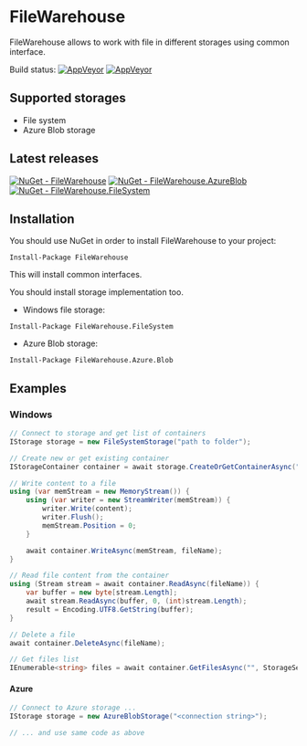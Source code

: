# FileWarehouse
FileWarehouse allows to work with file in different storages using common interface.

Build status: 
[![AppVeyor](https://ci.appveyor.com/api/projects/status/bbwsyoqaiy9gom22/branch/master?svg=true&passingText=branch:%20master%20-%20OK&failingText=branch:%20master%20-%20Failed&pendingText=branch:%20master%20-%20In%20progress)](https://ci.appveyor.com/project/VeselovAndrey/filewarehouse/branch/master)
[![AppVeyor](https://ci.appveyor.com/api/projects/status/bbwsyoqaiy9gom22/branch/dev?svg=true&passingText=branch:%20dev%20-%20OK&failingText=branch:%20dev%20-%20Failed&pendingText=branch:%20dev%20-%20In%20progress)](https://ci.appveyor.com/project/VeselovAndrey/filewarehouse/branch/dev)

## Supported storages

* File system
* Azure Blob storage

## Latest releases ##
[![NuGet - FileWarehouse](https://img.shields.io/nuget/v/FileWarehouse.svg?label=FileWarehouse&style=flat-square)](https://www.nuget.org/packages/FileWarehouse/)
[![NuGet - FileWarehouse.AzureBlob](https://img.shields.io/nuget/v/FileWarehouse.AzureBlob.svg?label=FileWarehouse.AzureBlob&style=flat-square)](https://www.nuget.org/packages/FileWarehouse.AzureBlob/)
[![NuGet - FileWarehouse.FileSystem](https://img.shields.io/nuget/v/FileWarehouse.FileSystem.svg?label=FileWarehouse.FileSystem&style=flat-square)](https://www.nuget.org/packages/FileWarehouse.FileSystem/)

## Installation

You should use NuGet in order to install FileWarehouse to your project:
```
Install-Package FileWarehouse
```
This will install common interfaces.

You should install storage implementation too. 
* Windows file storage:
```PS
Install-Package FileWarehouse.FileSystem
```
* Azure Blob storage:
```PS
Install-Package FileWarehouse.Azure.Blob
```

## Examples

### Windows

```C#
// Connect to storage and get list of containers
IStorage storage = new FileSystemStorage("path to folder");

// Create new or get existing container
IStorageContainer container = await storage.CreateOrGetContainerAsync("MyContainer", ContainerPermission.Private, failIfExists: false);

// Write content to a file
using (var memStream = new MemoryStream()) {
    using (var writer = new StreamWriter(memStream)) {
        writer.Write(content);
        writer.Flush();
        memStream.Position = 0;
    }

    await container.WriteAsync(memStream, fileName);
}

// Read file content from the container
using (Stream stream = await container.ReadAsync(fileName)) {
    var buffer = new byte[stream.Length];
    await stream.ReadAsync(buffer, 0, (int)stream.Length);
    result = Encoding.UTF8.GetString(buffer);
}

// Delete a file
await container.DeleteAsync(fileName);

// Get files list
IEnumerable<string> files = await container.GetFilesAsync("", StorageSearchOption.Default);
```

#### Azure
```C#
// Connect to Azure storage ...
IStorage storage = new AzureBlobStorage("<connection string>");

// ... and use same code as above
```